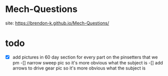# Mech-Questions
site: https://brendon-k.github.io/Mech-Questions/

# todo
-[x] add pictures in 60 day section for every part on the pinsetters that we pm
-[] narrow sweep pic so it's more obvious what the subject is
-[] add arrows to drive gear pic so it's more obvious what the subject is
